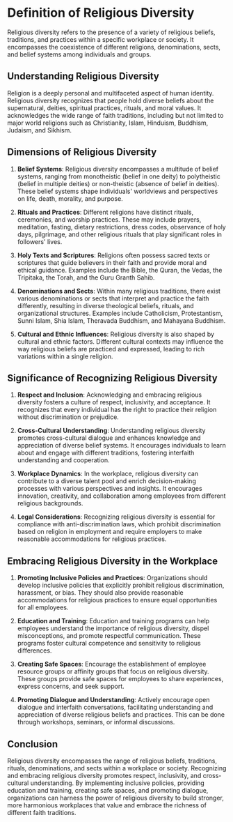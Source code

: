 Definition of Religious Diversity
============================================

Religious diversity refers to the presence of a variety of religious beliefs, traditions, and practices within a specific workplace or society. It encompasses the coexistence of different religions, denominations, sects, and belief systems among individuals and groups.

Understanding Religious Diversity
---------------------------------

Religion is a deeply personal and multifaceted aspect of human identity. Religious diversity recognizes that people hold diverse beliefs about the supernatural, deities, spiritual practices, rituals, and moral values. It acknowledges the wide range of faith traditions, including but not limited to major world religions such as Christianity, Islam, Hinduism, Buddhism, Judaism, and Sikhism.

Dimensions of Religious Diversity
---------------------------------

1. **Belief Systems**: Religious diversity encompasses a multitude of belief systems, ranging from monotheistic (belief in one deity) to polytheistic (belief in multiple deities) or non-theistic (absence of belief in deities). These belief systems shape individuals' worldviews and perspectives on life, death, morality, and purpose.

2. **Rituals and Practices**: Different religions have distinct rituals, ceremonies, and worship practices. These may include prayers, meditation, fasting, dietary restrictions, dress codes, observance of holy days, pilgrimage, and other religious rituals that play significant roles in followers' lives.

3. **Holy Texts and Scriptures**: Religions often possess sacred texts or scriptures that guide believers in their faith and provide moral and ethical guidance. Examples include the Bible, the Quran, the Vedas, the Tripitaka, the Torah, and the Guru Granth Sahib.

4. **Denominations and Sects**: Within many religious traditions, there exist various denominations or sects that interpret and practice the faith differently, resulting in diverse theological beliefs, rituals, and organizational structures. Examples include Catholicism, Protestantism, Sunni Islam, Shia Islam, Theravada Buddhism, and Mahayana Buddhism.

5. **Cultural and Ethnic Influences**: Religious diversity is also shaped by cultural and ethnic factors. Different cultural contexts may influence the way religious beliefs are practiced and expressed, leading to rich variations within a single religion.

Significance of Recognizing Religious Diversity
-----------------------------------------------

1. **Respect and Inclusion**: Acknowledging and embracing religious diversity fosters a culture of respect, inclusivity, and acceptance. It recognizes that every individual has the right to practice their religion without discrimination or prejudice.

2. **Cross-Cultural Understanding**: Understanding religious diversity promotes cross-cultural dialogue and enhances knowledge and appreciation of diverse belief systems. It encourages individuals to learn about and engage with different traditions, fostering interfaith understanding and cooperation.

3. **Workplace Dynamics**: In the workplace, religious diversity can contribute to a diverse talent pool and enrich decision-making processes with various perspectives and insights. It encourages innovation, creativity, and collaboration among employees from different religious backgrounds.

4. **Legal Considerations**: Recognizing religious diversity is essential for compliance with anti-discrimination laws, which prohibit discrimination based on religion in employment and require employers to make reasonable accommodations for religious practices.

Embracing Religious Diversity in the Workplace
----------------------------------------------

1. **Promoting Inclusive Policies and Practices**: Organizations should develop inclusive policies that explicitly prohibit religious discrimination, harassment, or bias. They should also provide reasonable accommodations for religious practices to ensure equal opportunities for all employees.

2. **Education and Training**: Education and training programs can help employees understand the importance of religious diversity, dispel misconceptions, and promote respectful communication. These programs foster cultural competence and sensitivity to religious differences.

3. **Creating Safe Spaces**: Encourage the establishment of employee resource groups or affinity groups that focus on religious diversity. These groups provide safe spaces for employees to share experiences, express concerns, and seek support.

4. **Promoting Dialogue and Understanding**: Actively encourage open dialogue and interfaith conversations, facilitating understanding and appreciation of diverse religious beliefs and practices. This can be done through workshops, seminars, or informal discussions.

Conclusion
----------

Religious diversity encompasses the range of religious beliefs, traditions, rituals, denominations, and sects within a workplace or society. Recognizing and embracing religious diversity promotes respect, inclusivity, and cross-cultural understanding. By implementing inclusive policies, providing education and training, creating safe spaces, and promoting dialogue, organizations can harness the power of religious diversity to build stronger, more harmonious workplaces that value and embrace the richness of different faith traditions.
